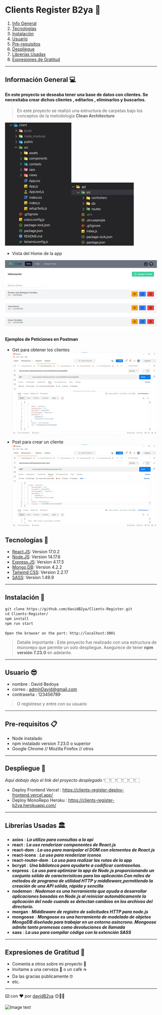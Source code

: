 # Clients Register B2ya 📁

1. [Info General](#información-general )
2. [Tecnologías](#tecnologías)
3. [Instalación](#instalación)
4. [Usuario](#usuario)
5. [Pre-requisitos](#pre-requisitos)
6. [Despliegue](#despliegue)
7. [Librerías Usadas](#librerías-usadas)
8. [Expresiones de Gratitud](#expresiones-de-gratitud)

***

## Información General 💻

#### En este proyecto se deseaba tener una base de datos con clientes. Se necesitaba crear dichos clientes , editarlos , eliminarlos y buscarlos.

> En este proyecto se realizó una estructura de carpetas bajo los conceptos de la metodología **Clean Architecture**

![Image text](/Assets-README/Estructura%20de%20Carpetas%20Frontend.jpg)![Image text](/Assets-README/Estructura%20de%20Carpetas%20Backend.jpg)

* Vista del Home de la app

![Image text](/Assets-README/Home.jpg)

#### Ejemplos de Peticiones en Postman

* Get para obtener los clientes
![Image text](/Assets-README/Get%20de%20Clientes.jpg)

* Post para crear un cliente
![Image text](/Assets-README/Post%20de%20Nuevo%20Cliente.jpg)

## Tecnologías 🔬
* [React.JS](https://es.reactjs.org/): Version 17.0.2 
* [Node.JS](https://nodejs.org/es/): Version 14.17.6
* [Express.JS](https://expressjs.com/es/): Version 4.17.3
* [Mongo DB](https://www.mongodb.com/es): Version 4.2.2
* [Tailwind CSS](https://tailwindui.com/): Version 2.2.17
* [SASS](https://sass-lang.com/): Version 1.49.9

***

## Instalación 📝

```
git clone https://github.com/davidB2ya/Clients-Register.git
cd Clients-Register/
npm install 
npm run start

Open the browser on the port: http://localhost:3001
``` 
>Detalle importante : Este proyecto fue realizado con una estructura de monorepo que permite un solo despliegue. Asegurece de tener **npm versión 7.23.0** en adelante.

***

## Usuario 😎

- nombre : David Bedoya
- correo :  adminDavid@gmail.com
- contraseña : 123456789

>O registrese y entre con su usuario

***
## Pre-requisitos 📋

- Node instalado
- npm instalado version 7.23.0  o superior
- Google Chrome // Mozilla Firefox // otros
***

## Despliegue 🚀

_Aquí debajo dejo el link del proyecto desplegado_
                👇🏻👇🏻👇🏻👇🏻👇🏻👇🏻

* Deploy Frontend Vercel : https://clients-register-deploy-frontend.vercel.app/
* Deploy MonoRepo Heroku : https://clients-register-b2ya.herokuapp.com/
***

## Librerías Usadas 🏛

* **axios** : **_La utilizo para consultas a la api_**
* **react** : **_La uso renderizar componentes de React.js_**
* **react-dom** : **_La uso para manipolar el DOM con elementos de React.js_**
* **react-icons** : **_La uso para renderizar iconos_**
* **react-router-dom** : **_La uso para realizar las rutas de la app_**
* **bcrypt** : **_Una biblioteca para ayudarte a codificar contraseñas._**
* **express** : **_La uso para optimizar la app de Node.js proporcionando un conjunto sólido de características para las aplicación.Con miles de métodos de programa de utilidad HTTP y middleware,permitiendo la creación de una API sólida, rápida y sencilla_**
* **nodemon** : **_Nodemon es una herramienta que ayuda a desarrollar aplicaciones basadas en Node.js al reiniciar automáticamente la aplicación del node cuando se detectan cambios en los archivos del directorio._**
* **morgan** : **_Middleware de registro de solicitudes HTTP para node.js_**
* **mongoose** : **_Mongoose es una herramienta de modelado de objetos MongoDB diseñada para trabajar en un entorno asíncrono. Mongoose admite tanto promesas como devoluciones de llamada_**
* **sass** : **_La uso para compilar código con la extención SASS_**

***

## Expresiones de Gratitud 🎁

* Comenta a otros sobre mi proyecto 📢
* Invitame a una cerveza 🍺 o un café ☕️  
* Da las gracias públicamente 🤓
* etc.

---
⌨️ con ❤️ por [davidB2ya](https://david-bedoya.vercel.app) 😊👍🏻

![Image text](https://i.ibb.co/2M675j0/Logo-David-04.png)
